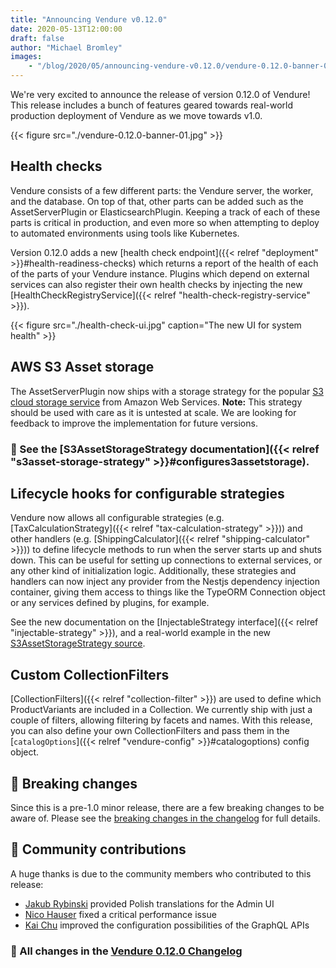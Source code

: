 ```yaml
---
title: "Announcing Vendure v0.12.0"
date: 2020-05-13T12:00:00
draft: false
author: "Michael Bromley"
images: 
    - "/blog/2020/05/announcing-vendure-v0.12.0/vendure-0.12.0-banner-01.jpg"
---
```


We're very excited to announce the release of version 0.12.0 of Vendure! This release includes a bunch of features geared towards real-world production deployment of Vendure as we move towards v1.0.

{{< figure src="./vendure-0.12.0-banner-01.jpg" >}}

## Health checks

Vendure consists of a few different parts: the Vendure server, the worker, and the database. On top of that, other parts can be added such as the AssetServerPlugin or ElasticsearchPlugin. Keeping a track of each of these parts is critical in production, and even more so when attempting to deploy to automated environments using tools like Kubernetes.

Version 0.12.0 adds a new [health check endpoint]({{< relref "deployment" >}}#health-readiness-checks) which returns a report of the health of each of the parts of your Vendure instance. Plugins which depend on external services can also register their own health checks by injecting the new [HealthCheckRegistryService]({{< relref "health-check-registry-service" >}}). 

{{< figure src="./health-check-ui.jpg" caption="The new UI for system health" >}}

## AWS S3 Asset storage

The AssetServerPlugin now ships with a storage strategy for the popular [S3 cloud storage service](https://aws.amazon.com/s3/) from Amazon Web Services. **Note:** This strategy should be used with care as it is untested at scale. We are looking for feedback to improve the implementation for future versions.

### 📖 See the [S3AssetStorageStrategy documentation]({{< relref "s3asset-storage-strategy" >}}#configures3assetstorage).

## Lifecycle hooks for configurable strategies

Vendure now allows all configurable strategies (e.g. [TaxCalculationStrategy]({{< relref "tax-calculation-strategy" >}})) and other handlers (e.g. [ShippingCalculator]({{< relref "shipping-calculator" >}})) to define lifecycle methods to run when the server starts up and shuts down. This can be useful for setting up connections to external services, or any other kind of initialization logic. Additionally, these strategies and handlers can now inject any provider from the Nestjs dependency injection container, giving them access to things like the TypeORM Connection object or any services defined by plugins, for example.

See the new documentation on the [InjectableStrategy interface]({{< relref "injectable-strategy" >}}), and a real-world example in the new [S3AssetStorageStrategy source](https://github.com/vendure-ecommerce/vendure/blob/5045ed0e69b08de4a122f7400b45c9e86e53d10b/packages/asset-server-plugin/src/s3-asset-storage-strategy.ts#L116-L133).

## Custom CollectionFilters

[CollectionFilters]({{< relref "collection-filter" >}}) are used to define which ProductVariants are included in a Collection. We currently ship with just a couple of filters, allowing filtering by facets and names. With this release, you can also define your own CollectionFilters and pass them in the [`catalogOptions`]({{< relref "vendure-config" >}}#catalogoptions) config object.

## 🚧 Breaking changes

Since this is a pre-1.0 minor release, there are a few breaking changes to be aware of. Please see the [breaking changes in the changelog](https://github.com/vendure-ecommerce/vendure/blob/5045ed0e69b08de4a122f7400b45c9e86e53d10b/CHANGELOG.md#breaking-change) for full details.

## 💪 Community contributions

A huge thanks is due to the community members who contributed to this release:

* [Jakub Rybinski](https://github.com/jrybinski) provided Polish translations for the Admin UI
* [Nico Hauser](https://github.com/Tyratox) fixed a critical performance issue
* [Kai Chu](https://github.com/kai-chu) improved the configuration possibilities of the GraphQL APIs

### 📃 All changes in the [Vendure 0.12.0 Changelog](https://github.com/vendure-ecommerce/vendure/blob/e97cb93282f77fe91634fc8a2177d23fe44cb628/CHANGELOG.md#0110-2020-04-13)
